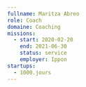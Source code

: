 ```yaml
---
fullname: Maritza Abreo
role: Coach
domaine: Coaching
missions:
  - start: 2020-02-20
    end: 2021-06-30
    status: service
    employer: Ippon
startups:
  - 1000.jours
---
```

